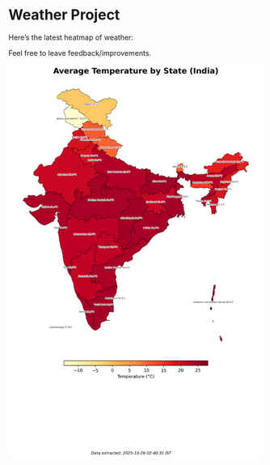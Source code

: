 # Weather Project

Here’s the latest heatmap of weather:

Feel free to leave feedback/improvements.

![India Heatmap](docs/assets/india_heatmap.png?v=FD3CC9)
